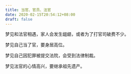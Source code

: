 ```yaml
---
title: 当官、官员、法官
date: 2020-02-15T20:54:12+08:00
draft: false
---
```


梦见和法官相遇，家人会发生龃龉，或者为了打官司破费不少。

梦见自己当了官，要身居高位。

梦见自己因犯罪被提交法院，会受到法律制裁。

梦见法官的心情高兴，要继承祖先遗产。